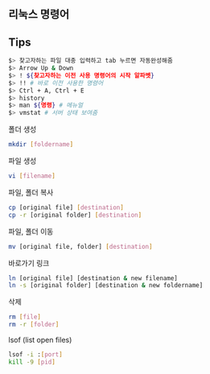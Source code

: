 ## 리눅스 명령어

## Tips

```bash
$> 찾고자하는 파일 대충 입력하고 tab 누르면 자동완성해줌
$> Arrow Up & Down
$> ! ${찾고자하는 이전 사용 명령어의 시작 알파벳}
$> !! # 바로 이전 사용한 명령어
$> Ctrl + A, Ctrl + E
$> history
$> man ${명령} # 메뉴얼
$> vmstat # 서버 상태 보여줌
```

폴더 생성

```bash
mkdir [foldername]
```

파일 생성

```bash
vi [filename]
```

파일, 폴더 복사

```bash
cp [original file] [destination]
cp -r [original folder] [destination]
```

파일, 폴더 이동

```bash
mv [original file, folder] [destination]
```

바로가기 링크

```bash
ln [original file] [destination & new filename]
ln -s [original folder] [destination & new foldername]
```

삭제

```bash
rm [file]
rm -r [folder]
```

lsof (list open files)

```bash
lsof -i :[port]
kill -9 [pid]
```

